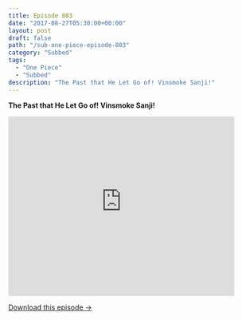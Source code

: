 ```yaml
---
title: Episode 803
date: "2017-08-27T05:30:00+00:00"
layout: post
draft: false
path: "/sub-one-piece-episode-803"
category: "Subbed"
tags:
  - "One Piece"
  - "Subbed"
description: "The Past that He Let Go of! Vinsmoke Sanji!"
---
```


**The Past that He Let Go of! Vinsmoke Sanji!**

<iframe width="640" height="360" src="https://www.rapidvideo.com/e/G6FRPH1QZ2" frameborder="0" marginwidth=0 marginheight=0 scrolling=no allowfullscreen style="max-width:90%;"></iframe>

<a href="http://ouo.io/qs/eCodkFEQ?s=https://www.rapidvideo.com/d/G6FRPH1QZ2" class="styled_a">Download this episode →</a>

